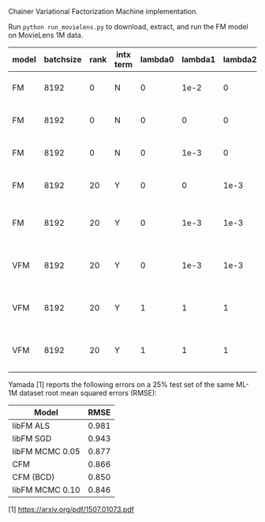 Chainer Variational Factorization Machine implementation.

Run `python run_movielens.py` to download, extract, and run the FM model
on MovieLens 1M data. 


| model     | batchsize | rank |intx term | lambda0 | lambda1 | lambda2 | RMSE   | Notes |
|-----------|-----------|------|----------|---------|---------|---------| -------| ----- |
| FM        | 8192      |  0   | N        |0        | 1e-2    | 0       | 0.9305 | Regression with regularization |
| FM        | 8192      |  0   | N        |0        | 0       | 0       | 0.9115 | Regression with no regularization |
| FM        | 8192      |  0   | N        |0        | 1e-3    | 0       | 0.9112 | Regression with less regularization |
| FM        | 8192      | 20   | Y        |0        | 0       | 1e-3    | 0.8633 | FM model w/ 20D latent vector |
| FM        | 8192      | 20   | Y        |0        | 1e-3    | 1e-3    | 0.8618 | FM model w/ 20D latent vector and regularization |
|VFM        | 8192      | 20   | Y        |0        | 1e-3    | 1e-3    | 0.8625 | Variational FM model with arbitrary reularization|
|VFM        | 8192      | 20   | Y        |1        | 1       | 1       | 0.8620 | Variational FM model with default priors|
|VFM        | 8192      | 20   | Y        |1        | 1       | 1       | 0.8580 | Variational FM model with grouping|

Yamada [1] reports the following errors on a 25% test set of the same
ML-1M dataset root mean squared errors (RMSE):

| Model             | RMSE  |
|-------------------| ------|
| libFM ALS         | 0.981 |
| libFM SGD         | 0.943 |
| libFM MCMC 0.05   | 0.877 |
| CFM               | 0.866 |
| CFM (BCD)         | 0.850 |
| libFM MCMC 0.10   | 0.846 |

[1] https://arxiv.org/pdf/1507.01073.pdf
